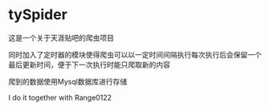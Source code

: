 # tySpider

这是一个关于天涯贴吧的爬虫项目

同时加入了定时器的模块使得爬虫可以以一定时间间隔执行每次执行后会保留一个最后更新时间，便于下一次执行时能只爬取新的内容

爬到的数据使用Mysql数据库进行存储

I do it together with Range0122
